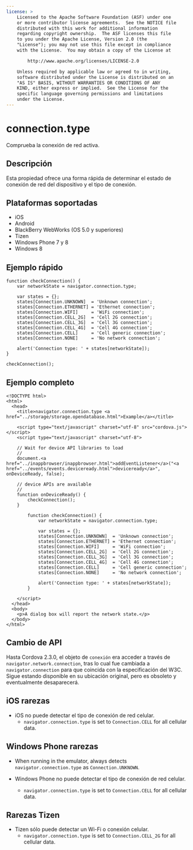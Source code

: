 ```yaml
---
license: >
    Licensed to the Apache Software Foundation (ASF) under one
    or more contributor license agreements.  See the NOTICE file
    distributed with this work for additional information
    regarding copyright ownership.  The ASF licenses this file
    to you under the Apache License, Version 2.0 (the
    "License"); you may not use this file except in compliance
    with the License.  You may obtain a copy of the License at

        http://www.apache.org/licenses/LICENSE-2.0

    Unless required by applicable law or agreed to in writing,
    software distributed under the License is distributed on an
    "AS IS" BASIS, WITHOUT WARRANTIES OR CONDITIONS OF ANY
    KIND, either express or implied.  See the License for the
    specific language governing permissions and limitations
    under the License.
---
```


# connection.type

Comprueba la conexión de red activa.

## Descripción

Esta propiedad ofrece una forma rápida de determinar el estado de conexión de red del dispositivo y el tipo de conexión.

## Plataformas soportadas

*   iOS
*   Android
*   BlackBerry WebWorks (OS 5.0 y superiores)
*   Tizen
*   Windows Phone 7 y 8
*   Windows 8

## Ejemplo rápido

    function checkConnection() {
        var networkState = navigator.connection.type;
    
        var states = {};
        states[Connection.UNKNOWN]  = 'Unknown connection';
        states[Connection.ETHERNET] = 'Ethernet connection';
        states[Connection.WIFI]     = 'WiFi connection';
        states[Connection.CELL_2G]  = 'Cell 2G connection';
        states[Connection.CELL_3G]  = 'Cell 3G connection';
        states[Connection.CELL_4G]  = 'Cell 4G connection';
        states[Connection.CELL]     = 'Cell generic connection';
        states[Connection.NONE]     = 'No network connection';
    
        alert('Connection type: ' + states[networkState]);
    }
    
    checkConnection();
    

## Ejemplo completo

    <!DOCTYPE html>
    <html>
      <head>
        <title>navigator.connection.type <a href="../storage/storage.opendatabase.html">Example</a></title>
    
        <script type="text/javascript" charset="utf-8" src="cordova.js"></script>
        <script type="text/javascript" charset="utf-8">
    
        // Wait for device API libraries to load
        //
        document.<a href="../inappbrowser/inappbrowser.html">addEventListener</a>("<a href="../events/events.deviceready.html">deviceready</a>", onDeviceReady, false);
    
        // device APIs are available
        //
        function onDeviceReady() {
            checkConnection();
        }
    
            function checkConnection() {
                var networkState = navigator.connection.type;
    
                var states = {};
                states[Connection.UNKNOWN]  = 'Unknown connection';
                states[Connection.ETHERNET] = 'Ethernet connection';
                states[Connection.WIFI]     = 'WiFi connection';
                states[Connection.CELL_2G]  = 'Cell 2G connection';
                states[Connection.CELL_3G]  = 'Cell 3G connection';
                states[Connection.CELL_4G]  = 'Cell 4G connection';
                states[Connection.CELL]     = 'Cell generic connection';
                states[Connection.NONE]     = 'No network connection';
    
                alert('Connection type: ' + states[networkState]);
            }
    
        </script>
      </head>
      <body>
        <p>A dialog box will report the network state.</p>
      </body>
    </html>
    

## Cambio de API

Hasta Cordova 2.3.0, el objeto de `conexión` era acceder a través de `navigator.network.connection`, tras lo cual fue cambiada a `navigator.connection` para que coincida con la especificación del W3C. Sigue estando disponible en su ubicación original, pero es obsoleto y eventualmente desaparecerá.

## iOS rarezas

*   iOS no puede detectar el tipo de conexión de red celular. 
    *   `navigator.connection.type` is set to `Connection.CELL` for all cellular data.

## Windows Phone rarezas

*   When running in the emulator, always detects `navigator.connection.type` as `Connection.UNKNOWN`.

*   Windows Phone no puede detectar el tipo de conexión de red celular.
    
    *   `navigator.connection.type` is set to `Connection.CELL` for all cellular data.

## Rarezas Tizen

*   Tizen sólo puede detectar un Wi-Fi o conexión celular. 
    *   `navigator.connection.type` is set to `Connection.CELL_2G` for all cellular data.